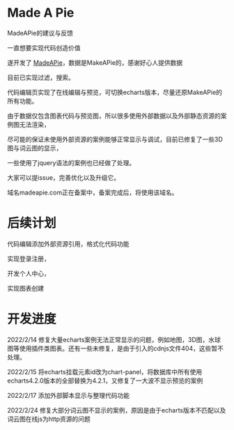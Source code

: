 # Made A Pie
MadeAPie的建议与反馈

一直想要实现代码创造价值

遂开发了 [MadeAPie](http://pie.antcode.net)，数据是MakeAPie的，感谢好心人提供数据

目前已实现过滤，搜索。

代码编辑页实现了在线编辑与预览，可切换echarts版本，尽量还原MakeAPie的所有功能。

由于数据仅包含图表代码与预览图，所以很多使用外部数据以及外部静态资源的案例图无法渲染，

尽可能的保证未使用外部资源的案例能够正常显示与调试，目前已修复了一些3D图与词云图的显示，

一些使用了jquery语法的案例也已经做了处理。

大家可以提issue，完善优化以及升级它。

域名madeapie.com正在备案中，备案完成后，将使用该域名。

# 后续计划
代码编辑添加外部资源引用，格式化代码功能

实现登录注册，

开发个人中心，

实现图表创建

# 开发进度
2022/2/14  修复大量echarts案例无法正常显示的问题，例如地图，3D图，水球图等使用插件类图表。还有一些未修复，是由于引入的cdnjs文件404，这些暂不处理。

2022/2/15  将echarts挂载元素id改为chart-panel，将数据库中所有使用echarts4.2.0版本的全部替换为4.2.1，又修复了一大波不显示预览的案例

2022/2/17  添加外部脚本显示与整理代码功能

2022/2/24  修复大部分词云图不显示的案例，原因是由于echarts版本不匹配以及词云图在线js为http资源的问题

